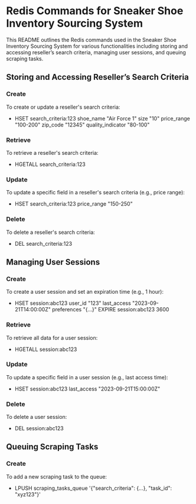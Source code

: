 # Redis Commands for Sneaker Shoe Inventory Sourcing System

This README outlines the Redis commands used in the Sneaker Shoe Inventory Sourcing System for various functionalities including storing and accessing reseller’s search criteria, managing user sessions, and queuing scraping tasks.

## Storing and Accessing Reseller’s Search Criteria

### Create
To create or update a reseller's search criteria:
- HSET search_criteria:123 shoe_name "Air Force 1" size "10" price_range "100-200" zip_code "12345" quality_indicator "80-100"

### Retrieve
To retrieve a reseller's search criteria:
- HGETALL search_criteria:123

### Update
To update a specific field in a reseller's search criteria (e.g., price range):
- HSET search_criteria:123 price_range "150-250"

### Delete
To delete a reseller's search criteria:
- DEL search_criteria:123

## Managing User Sessions

### Create
To create a user session and set an expiration time (e.g., 1 hour):
- HSET session:abc123 user_id "123" last_access "2023-09-21T14:00:00Z" preferences "{...}"
EXPIRE session:abc123 3600

### Retrieve
To retrieve all data for a user session:
- HGETALL session:abc123
  
### Update
To update a specific field in a user session (e.g., last access time):
- HSET session:abc123 last_access "2023-09-21T15:00:00Z"

### Delete
To delete a user session:
- DEL session:abc123

## Queuing Scraping Tasks

### Create
To add a new scraping task to the queue:
- LPUSH scraping_tasks_queue '{"search_criteria": {...}, "task_id": "xyz123"}'
